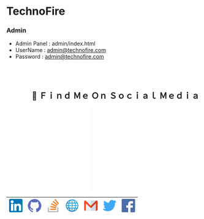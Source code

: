 # TechnoFire

### Admin 
- Admin Panel : admin/index.html
- UserName    : admin@technofire.com
- Password    : admin@technofire.com

<br>
<br>

<!-- 𝙲𝚘𝚗𝚗𝚎𝚌𝚝 𝚆𝚒𝚝𝚑 𝙼𝚎  -->
<h2 align="right"><b> 🔸 Ｆｉｎｄ Ｍｅ Ｏｎ Ｓｏｃｉａｌ Ｍｅｄｉａ  </b></h2>

[//]: # "handshake gif"

<img align="left" alt="handshake gif" src="https://github.com/montasim/montasim/blob/main/media/gif/handshaking.gif?raw=true" width="220px">
 
<br>
<br>
<br>

<table align="right">
    <thead>
        <tr>
            <th align="center"><a href="https://www.linkedin.com/in/montasim"><img align="center" alt="LinkedIn" width="35px" src="https://github.com/montasim/montasim/raw/main/media/icons/linkedin.svg"/></a></th>
	        <th align="center"><a href="https://www.github.com/montasim"><img align="center" alt="Github - montasim" width="35px"   src="https://github.com/montasim/montasim/raw/main/media/icons/github.svg"/></a></th>
            <th align="center"><a href="https://stackoverflow.com/users/10429621/coderaid"><img align="center" alt="Stackoverflow - coderaid" width="35px" src="https://github.com/montasim/montasim/raw/main/media/icons/stackoverflow.svg"/></a></th>
            <th align="center"><a href="https://montasim-dev.web.app/"><img align="center" alt="Website - montasim-dev.web.app/" width="35px" src="https://github.com/montasim/montasim/raw/main/media/icons/web.svg"/></a></th>
            <th align="center"><a href="mailto:montasimmamun@gmail.com"><img align="center" alt="Gmail - montasimmamun@gmail.com" width="35px" src="https://github.com/montasim/montasim/raw/main/media/icons/gmail.svg"/></a></th>
            <th align="center"><a href="https://twitter.com/montasimmamun"><img align="center" alt="Twitter - montasim" width="35px" src="https://github.com/montasim/montasim/raw/main/media/icons/twitter.svg"/></a></th>
            <th align="center"><a href="https://www.facebook.com/montasimmamun/"><img align="center" alt="Facebook - montasimmamun" width="35px" src="https://github.com/montasim/montasim/raw/main/media/icons/facebook.svg"/></a></th>
        </tr>
    </thead>
</table>
<!-- end Connect With Me -->

